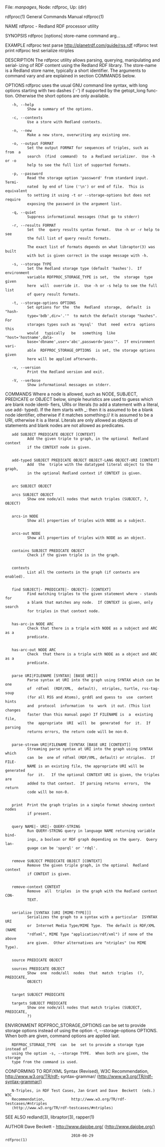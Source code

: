 File: *manpages*,  Node: rdfproc,  Up: (dir)

rdfproc(1)                  General Commands Manual                 rdfproc(1)



NAME
       rdfproc - Redland RDF processor utility

SYNOPSIS
       rdfproc [options] store-name command arg...

EXAMPLE
       rdfproc test parse http://planetrdf.com/guide/rss.rdf
       rdfproc test print
       rdfproc test serialize ntriples

DESCRIPTION
       The rdfproc utility allows parsing, querying, manipulating and  serial‐
       izing of RDF content using the Redland RDF library.   The store-name is
       a  Redland  store name, typically a short identifier.  The arguments to
       command vary and are explained in section COMMANDS below.

OPTIONS
       rdfproc uses the usual GNU  command  line  syntax,  with  long  options
       starting  with  two  dashes (`-') if supported by the getopt_long func‐
       tion.  Otherwise the short options are only available.

       -h, --help
              Show a summary of the options.

       -c, --contexts
              Use a store with Redland contexts.

       -n, --new
              Make a new store, overwriting any existing one.

       -o, --output FORMAT
              Set the output FORMAT for sequences of triples, such as  from  a
              search  (find  command)  to  a Redland serializer.  Use -h or -o
              help to see the full list of supported formats.

       -p, --password
              Read the storage option 'password' from standard input.   Termi‐
              nated  by end of line ('\n') or end of file.  This is equivalent
              to setting it using -t or --storage-options but does not require
              exposing the password in the argument list.

       -q, --quiet
              Suppress informational messages (that go to stderr)

       -r, --results FORMAT
              Set  the  query results syntax format.  Use -h or -r help to see
              the full list of query result formats.

              The exact list of formats depends on what libraptor(3) was built
              with but is given correct in the usage message with -h.

       -s, --storage TYPE
              Set the Redland storage type (default 'hashes').  If environment
              variable RDFPROC_STORAGE_TYPE is set,  the  storage  type  given
              here  will  override it.  Use -h or -s help to see the full list
              of query result formats.

       -t, --storage-options OPTIONS
              Set options for the  the  Redland  storage,  default  is  "hash-
              type='bdb',dir='.'"  to match the default storage "hashes".  For
              storages types such as 'mysql'  that  need  extra  options  this
              would   typically   be   something  like  "host='hostname',data‐
              base='dbname',user='abc',password='pass'".  If environment vari‐
              able  RDFPROC_STORAGE_OPTIONS  is set, the storage options given
              here will be applied afterwards.

       -v, --version
              Print the Redland version and exit.

       -V, --verbose
              Show informational messages on stderr.

COMMANDS
       Where a node is allowed, such as NODE,  SUBJECT,  PREDICATE  or  OBJECT
       below, simple heuristics are used to guess which are blank node identi‐
       fiers, URIs or literals (to add a statement with a  literal,  use  add-
       typed).   If  the  item starts with _: then it is assumed to be a blank
       node identifier, otherwise if it matches something:// it is assumed  to
       be  a  URI,  otherwise  it  is a literal.  Literals are only allowed as
       objects of statements and blank nodes are not allowed as predicates.

       add SUBJECT PREDICATE OBJECT [CONTEXT]
              Add the given triple to graph, in the optional  Redland  context
              if the CONTEXT node is given.


       add-typed SUBJECT PREDICATE OBJECT OBJECT-LANG OBJECT-URI [CONTEXT]
              Add  the  triple with the datatyped literal object to the graph,
              in the optional Redland context if CONTEXT is given.


       arc SUBJECT OBJECT

       arcs SUBJECT OBJECT
              Show one node/all nodes that match triples (SUBJECT, ?, OBJECT)


       arcs-in NODE
              Show all properties of triples with NODE as a subject.


       arcs-out NODE
              Show all properties of triples with NODE as an object.


       contains SUBJECT PREDICATE OBJECT
              Check if the given triple is in the graph.


       contexts
              List all the contexts in the graph (if contexts are enabled).


       find SUBJECT|- PREDICATE|- OBJECT|- [CONTEXT]
              Find matching triples to the given statement where - stands  for
              a blank that matches any node.  If CONTEXT is given, only search
              for triples in that context node.


       has-arc-in NODE ARC
              Check that there is a triple with NODE as a subject and ARC as a
              predicate.


       has-arc-out NODE ARC
              Check  that there is a triple with NODE as a object and ARC as a
              predicate.


       parse URI|FILENAME [SYNTAX| [BASE URI]]
              Parse syntax at URI into the graph using SYNTAX which can be one
              of  rdfxml  (RDF/XML,  default),  ntriples, turtle, rss-tag-soup
              (for all RSS and Atoms), grddl and guess to  use  content  hints
              and  protocol  information  to  work  it out. (This list changes
              faster than this manual page) If FILENAME is  a  existing  file,
              the  appropriate  URI  will  be  generated  for  it.  If parsing
              returns errors, the return code will be non-0.


       parse-stream URI|FILENAME [SYNTAX [BASE URI [CONTEXT]]
              Streaming parse syntax at URI into the graph using SYNTAX  which
              can  be  one of rdfxml (RDF/XML, default) or ntriples.  If FILE‐
              NAME is an existing file, the appropriate URI will be  generated
              for  it.   If the optional CONTEXT URI is given, the triples are
              added to that context.  If parsing returns  errors,  the  return
              code will be non-0.


       print  Print the graph triples in a simple format showing context nodes
              if present.


       query NAME|- URI|- QUERY-STRING
              Run QUERY-STRING query in language NAME returning variable bind‐
              ings, a boolean or RDF graph depending on the query.  Query lan‐
              guage can be 'sparql' or 'rdql'.


       remove SUBJECT PREDICATE OBJECT [CONTEXT]
              Remove the given triple graph, in the optional  Redland  context
              if CONTEXT is given.


       remove-context CONTEXT
              Remove  all  triples  in the graph with the Redland context CON‐
              TEXT.


       serialize [SYNTAX [URI [MIME-TYPE]]]
              Serializes the graph to a syntax with a particular  ISYNTAX  URI
              or  Internet Media Type/MIME Type.  The default is RDF/XML (NAME
              "rdfxml", MIME Type "application/rdf/xml") if none of the  above
              are given.  Other alternatives are "ntriples" (no MIME Type).


       source PREDICATE OBJECT

       sources PREDICATE OBJECT
              Show  one  node/all  nodes  that  match  triples  (?, PREDICATE,
              OBJECT)


       target SUBJECT PREDICATE

       targets SUBJECT PREDICATE
              Show one node/all nodes that match triples (SUBJECT,  PREDICATE,
              ?)


ENVIRONMENT
       RDFPROC_STORAGE_OPTIONS  can  be set to provide storage options instead
       of using the option  -t,  --storage-options  OPTIONS.   When  both  are
       given, command options are applied last.

       RDFPROC_STORAGE_TYPE  can  be  set to provide a storage type instead of
       using the option -s, --storage TYPE.  When both are given, the  storage
       type from the command is used.

CONFORMING TO
       RDF/XML Syntax (Revised), W3C Recommendation, http://www.w3.org/TR/rdf-
       syntax-grammar/ ⟨http://www.w3.org/TR/rdf-syntax-grammar/⟩

       N-Triples, in RDF Test Cases, Jan Grant and Dave  Beckett  (eds.)   W3C
       Recommendation,            http://www.w3.org/TR/rdf-testcases/#ntriples
       ⟨http://www.w3.org/TR/rdf-testcases/#ntriples⟩

SEE ALSO
       redland(3), libraptor(3), rapper(1)

AUTHOR
       Dave Beckett - http://www.dajobe.org/ ⟨http://www.dajobe.org/⟩



                                  2010-08-29                        rdfproc(1)
